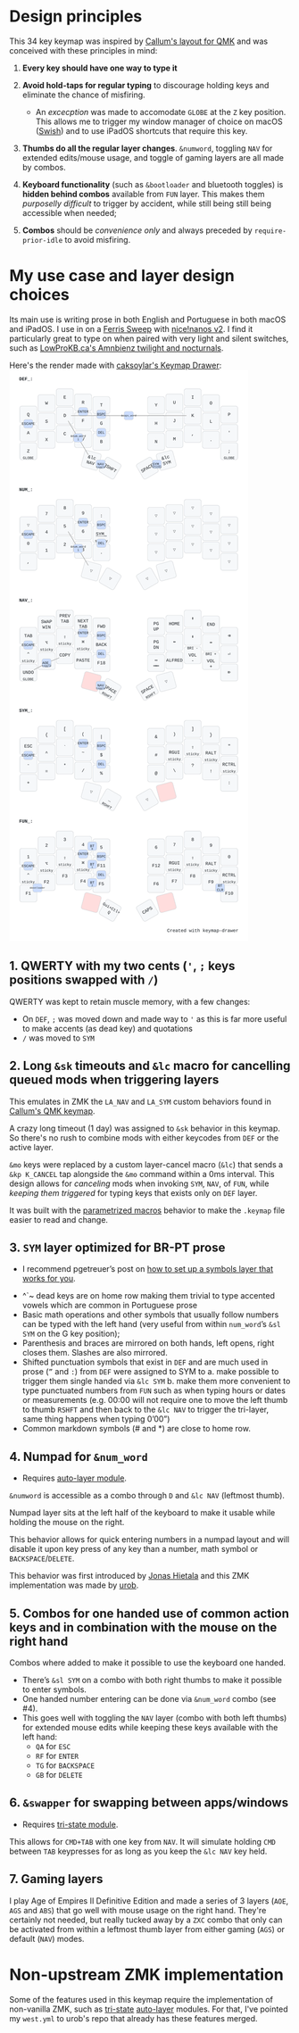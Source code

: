 # Design principles

This 34 key keymap was inspired by [Callum's layout for QMK](https://github.com/qmk/qmk_firmware/blob/master/users/callum/readme.md) and was conceived with these principles in mind:

01. **Every key should have one way to type it**
02. **Avoid hold-taps for regular typing** to discourage holding keys and eliminate the chance of misfiring. 
	- An *excecption* was made to accomodate `GLOBE` at the `Z` key position. This allows me to trigger my window manager of choice on macOS ([Swish](https://highlyopinionated.co/swish/)) and to use iPadOS shortcuts that require this key.
    
03. **Thumbs do all the regular layer changes**. `&numword`, toggling `NAV` for extended edits/mouse usage, and toggle of gaming layers are all made by combos.

04. **Keyboard functionality** (such as `&bootloader` and bluetooth toggles) is **hidden behind combos** available from `FUN` layer. This makes them *purposelly difficult* to trigger by accident, while still being still being accessible when needed;

05. **Combos** should be *convenience only* and always preceded by `require-prior-idle` to avoid misfiring.

# My use case and layer design choices
 
Its main use is writing prose in both English and Portuguese in both macOS and iPadOS. I use in on a [Ferris Sweep](https://github.com/davidphilipbarr/Sweep) with [nice!nanos v2](https://nicekeyboards.com/nice-nano/). I find it particularly great to type on when paired with very light and silent switches, such as [LowProKB.ca's Amnbienz twilight and nocturnals](https://lowprokb.ca/products/ambients-silent-choc-switches).

Here's the render made with [caksoylar's Keymap Drawer](https://github.com/caksoylar/keymap-drawer):
![](draw/main.svg)

## 1. QWERTY with my two cents (`'`, `;` keys positions swapped with `/`)

QWERTY was kept to retain muscle memory, with a few changes:

- On `DEF`, `;` was moved down and made way to `'` as this is far more useful to make accents (as dead key) and quotations
- `/` was moved to `SYM`

## 2. Long `&sk` timeouts and `&lc` macro for cancelling queued mods when triggering layers

This emulates in ZMK the `LA_NAV` and `LA_SYM` custom behaviors found in [Callum's QMK keymap](https://github.com/qmk/qmk_firmware/blob/master/users/callum/readme.md).

A crazy long timeout (1 day) was assigned to `&sk` behavior in this keymap. So there's no rush to combine mods with either keycodes from `DEF` or the active layer.

`&mo` keys were replaced by a custom layer-cancel macro (`&lc`) that sends a `&kp K_CANCEL` tap alongside the `&mo` command within a 0ms interval. This design allows for _canceling_ mods when invoking `SYM`, `NAV`, of `FUN`, while _keeping them triggered_ for typing keys that exists only on `DEF` layer.

It was built with the [parametrized macros](https://zmk.dev/docs/behaviors/macros#parameterized-macros) behavior to make the `.keymap` file easier to read and change.

## 3. `SYM` layer optimized for BR-PT prose

* I recommend pgetreuer’s post on [how to set up a symbols layer that works for you](https://getreuer.info/posts/keyboards/symbol-layer/index.html).

- ^`~ dead keys are on home row making them trivial to type accented vowels which are common in Portuguese prose
- Basic math operations and other symbols that usually follow numbers can be typed with the left hand (very useful from within `num_word`’s `&sl SYM` on the G key position);
- Parenthesis and braces are mirrored on both hands, left opens, right closes them. Slashes are also mirrored.
- Shifted punctuation symbols that exist in `DEF` and are much used in prose (`”` and `:`) from `DEF` were assigned to SYM to 
	a. make possible to trigger them single handed via `&lc SYM` 
	b. make them more convenient to type punctuated numbers from `FUN` such as when typing hours or dates or measurements (e.g. 00:00 will not require one to move the left thumb to thumb `RSHFT` and then back to the `&lc NAV` to trigger the tri-layer, same thing happens when typing 0’00”)
- Common markdown symbols (# and *) are close to home row.

## 4. Numpad for `&num_word`

* Requires [auto-layer module](https://github.com/urob/zmk-auto-layer).

`&numword` is accessible as a combo through `D` and `&lc NAV` (leftmost thumb).

Numpad layer sits at the left half of the keyboard to make it usable while holding the mouse on the right.

This behavior allows for quick entering numbers in a numpad layout and will disable it upon key press of any key than a number, math symbol or `BACKSPACE`/`DELETE`. 

This behavior was first introduced by [Jonas Hietala](https://www.jonashietala.se/blog/2022/09/06/the_current_t-34_keyboard_layout/#numword) and this ZMK implementation was made by [urob](https://github.com/urob/zmk-config#numword).

## 5. Combos for one handed use of common action keys and in combination with the mouse on the right hand

Combos where added to make it possible to use the keyboard one handed.

- There’s `&sl SYM` on a combo with both right thumbs to make it possible to enter symbols.
- One handed number entering can be done via `&num_word` combo (see #4).
- This goes well with toggling the `NAV` layer (combo with both left thumbs) for extended mouse edits while keeping these keys available with the left hand:
	- `QA` for `ESC`
	- `RF` for `ENTER`
	- `TG` for `BACKSPACE`
	- `GB` for `DELETE`

## 6. `&swapper` for swapping between apps/windows

* Requires [tri-state module](https://github.com/urob/zmk-tri-state).

This allows for `CMD+TAB` with one key from `NAV`. It will simulate holding `CMD` between `TAB` keypresses for as long as you keep the `&lc NAV` key held.

## 7. Gaming layers

I play Age of Empires II Definitive Edition and made a series of 3 layers (`AOE`, `AGS` and `ABS`) that go well with mouse usage on the right hand. They're certainly not needed, but really tucked away by a `ZXC` combo that only can be activated from within a leftmost thumb layer from either gaming (`AGS`) or default (`NAV`) modes.

# Non-upstream ZMK implementation

Some of the features used in this keymap require the implementation of non-vanilla ZMK, such as [tri-state](https://github.com/urob/zmk-tri-state) [auto-layer](https://github.com/urob/zmk-auto-layer) modules. For that, I've pointed my `west.yml` to urob's repo that already has these features merged.
